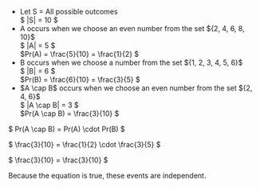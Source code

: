 <ul>
    <li> Let S = All possible outcomes <br/>
    $ |S| = 10 $
    <li> A occurs when we choose an even number from the set ${2, 4, 6, 8, 10}$ <br/>
    $ |A| = 5 $ <br/>
    $Pr(A) = \frac{5}{10} = \frac{1}{2} $
    <li> B occurs when we choose a number from the set ${1, 2, 3, 4, 5, 6}$ <br/>
    $ |B| = 6 $ <br/>
    $Pr(B) = \frac{6}{10} = \frac{3}{5} $
    <li> $A \cap B$ occurs when we choose an even number from the set ${2, 4, 6}$ <br/>
    $ |A \cap B| = 3 $ <br/>
    $Pr(A \cap B) = \frac{3}{10} $
</ul>

$ Pr(A \cap B) = Pr(A) \cdot Pr(B) $

$ \frac{3}{10} = \frac{1}{2} \cdot \frac{3}{5} $

$ \frac{3}{10} = \frac{3}{10} $

Because the equation is true, these events are independent.

